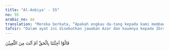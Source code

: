 ```yaml
---
title: "Al-Anbiya' - 55"
no: 55
arabic_no: ٥٥
translation: "Mereka berkata, “Apakah engkau da-tang kepada kami membawa kebenaran atau engkau main-main?”"
tafsir: "Dalam ayat ini disebutkan jawaban Azar dan kaumnya kepada Ibrahim yaitu, apakah Ibrahim datang kepada mereka dengan membawa kebenaran, ataukah hanya ingin berolok-olok saja.\n\nDari ucapan mereka dapat disimpulkan beberapa pertanyaan seputar sikap mereka. Pertama, bahwa mereka setelah mendengarkan ucapan Ibrahim yang bersifat merendahkan martabat tuhan-tuhan mereka, dan menyatakan sesatnya perbuatan mereka, maka hati mereka mulai tergugah, karena ucapan semacam itu belum pernah terdengar di kalangan mereka. Kedua, karena melihat sikap Ibrahim yang bersungguh-sungguh dan keras dalam ucapannya, maka hati mereka mulai ragu terhadap kebenaran dan perbuatan mereka sendiri sebagai penyembah patung. Ketiga, mereka meminta kepada Ibrahim agar memberikan bukti-bukti dan alasan-alasan yang menunjukkan kebenaran ucapan Ibrahim kepada mereka. Keempat, jika Ibrahim tidak dapat memberikan bukti-bukti tersebut, maka mereka menganggap Ibrahim hanya memperolok-olok mereka."
---
```

قَالُوْٓا اَجِئْتَنَا بِالْحَقِّ اَمْ اَنْتَ مِنَ اللّٰعِبِيْنَ 